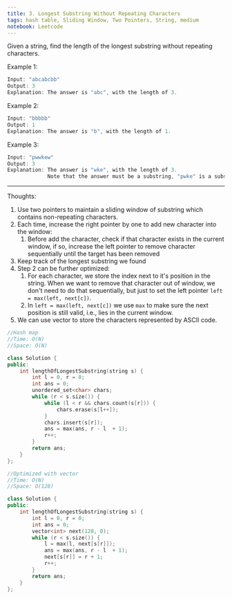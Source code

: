 ```yaml
---
title: 3. Longest Substring Without Repeating Characters
tags: hash table, Sliding Window, Two Pointers, String, medium
notebook: Leetcode
---
```


Given a string, find the length of the longest substring without repeating characters.

Example 1:
```c++
Input: "abcabcbb"
Output: 3 
Explanation: The answer is "abc", with the length of 3. 
```

Example 2:
```c++
Input: "bbbbb"
Output: 1
Explanation: The answer is "b", with the length of 1.
```

Example 3:
```c++
Input: "pwwkew"
Output: 3
Explanation: The answer is "wke", with the length of 3. 
             Note that the answer must be a substring, "pwke" is a subsequence and not a substring.
```
----------
Thoughts:
1. Use two pointers to maintain a sliding window of substring which contains non-repeating characters.
2. Each time, increase the right pointer by one to add new character into the window:
    1. Before add the character, check if that character exists in the current window, if so, increase the left pointer to remove character sequentially until the target has been removed
3. Keep track of the longest substring we found
4. Step 2 can be further optimized:
    1. For each character, we store the index next to it's position in the string. When we want to remove that character out of window, we don't need to do that sequentially, but just to set the left pointer `left = max(left, next[c])`. 
    2. In `left = max(left, next[c])` we use `max` to make sure the next position is still valid, i.e., lies in the current window.
5. We can use vector to store the characters represented by ASCII code.


```c++
//Hash map
//Time: O(N)
//Space: O(N)

class Solution {
public:
    int lengthOfLongestSubstring(string s) {
        int l = 0, r = 0;
        int ans = 0;
        unordered_set<char> chars;
        while (r < s.size()) {
            while (l < r && chars.count(s[r])) {
                chars.erase(s[l++]);
            }
            chars.insert(s[r]);
            ans = max(ans, r - l  + 1);
            r++;
        }
        return ans;
    }
};
```

```c++
//Optimized with vector
//Time: O(N)
//Space: O(128)

class Solution {
public:
    int lengthOfLongestSubstring(string s) {
        int l = 0, r = 0;
        int ans = 0;
        vector<int> next(128, 0);
        while (r < s.size()) {
            l = max(l, next[s[r]]);
            ans = max(ans, r - l  + 1);
            next[s[r]] = r + 1;
            r++;
        }
        return ans;
    }
};
```